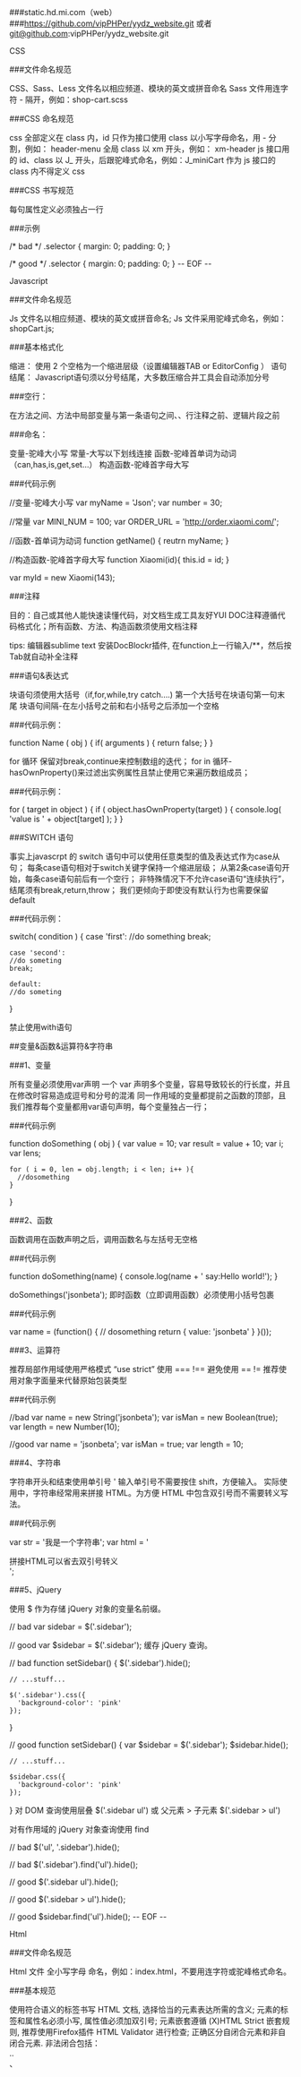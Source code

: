
###static.hd.mi.com（web）
###https://github.com/vipPHPer/yydz_website.git 或者 git@github.com:vipPHPer/yydz_website.git

CSS

###文件命名规范

CSS、Sass、Less 文件名以相应频道、模块的英文或拼音命名
Sass 文件用连字符 - 隔开，例如：shop-cart.scss

###CSS 命名规范

css 全部定义在 class 内，id 只作为接口使用
class 以小写字母命名，用 - 分割，例如： header-menu
全局 class 以 xm 开头，例如： xm-header
js 接口用的 id、class 以 J_ 开头，后跟驼峰式命名，例如：J_miniCart
作为 js 接口的 class 内不得定义 css

###CSS 书写规范

每句属性定义必须独占一行

###示例

/* bad */
.selector { margin: 0; padding: 0; }

/* good */
.selector {
    margin: 0;
    padding: 0;
}
-- EOF --

Javascript

###文件命名规范

Js 文件名以相应频道、模块的英文或拼音命名;
Js 文件采用驼峰式命名，例如：shopCart.js;

###基本格式化

缩进： 使用 2 个空格为一个缩进层级（设置编辑器TAB or EditorConfig ）
语句结尾： Javascript语句须以分号结尾，大多数压缩合并工具会自动添加分号

###空行：

在方法之间、方法中局部变量与第一条语句之间、、行注释之前、逻辑片段之前

###命名：

变量-驼峰大小写
常量-大写以下划线连接
函数-驼峰首单词为动词（can,has,is,get,set…）
构造函数-驼峰首字母大写

###代码示例

  //变量-驼峰大小写
  var myName = 'Json';
  var number = 30;

  //常量
  var MINI_NUM = 100;
  var ORDER_URL = 'http://order.xiaomi.com/';

  //函数-首单词为动词
  function getName() {
    reutrn myName;
  }

  //构造函数-驼峰首字母大写
  function Xiaomi(id){
    this.id = id;
  }

  var myId = new Xiaomi(143);

###注释

目的：自己或其他人能快速读懂代码，对文档生成工具友好YUI DOC注释遵循代码格式化；所有函数、方法、构造函数须使用文档注释

tips: 编辑器sublime text 安装DocBlockr插件, 在function上一行输入/**，然后按Tab就自动补全注释

###语句&表达式

块语句须使用大括号（if,for,while,try catch….)
第一个大括号在块语句第一句末尾
块语句间隔-在左小括号之前和右小括号之后添加一个空格

###代码示例：

  function Name ( obj ) {
    if( arguments ) {
      return false;
    }
  }

for 循环 保留对break,continue来控制数组的迭代；
for in 循环-hasOwnProperty()来过滤出实例属性且禁止使用它来遍历数组成员；

###代码示例：

  for ( target in object ) {
    if ( object.hasOwnProperty(target) ) {
      console.log( 'value is ' + object[target] );
    }
  }

###SWITCH 语句

事实上javascrpt 的 switch 语句中可以使用任意类型的值及表达式作为case从句；
每条case语句相对于switch关键字保持一个缩进层级；
从第2条case语句开始，每条case语句前后有一个空行；
非特殊情况下不允许case语句“连续执行”，结尾须有break,return,throw；
我们更倾向于即使没有默认行为也需要保留default

###代码示例：

  switch( condition ) {
    case 'first':
    //do something
    break;

    case 'second':
    //do someting
    break;

    default:
    //do someting
  }

禁止使用with语句

##变量&函数&运算符&字符串

###1、变量

所有变量必须使用var声明
一个 var 声明多个变量，容易导致较长的行长度，并且在修改时容易造成逗号和分号的混淆
同一作用域的变量都提前之函数的顶部，且我们推荐每个变量都用var语句声明，每个变量独占一行；

###代码示例

  function doSomething ( obj ) {
    var value = 10;
    var result = value + 10;
    var i;
    var lens;

    for ( i = 0, len = obj.length; i < len; i++ ){
      //dosomething
    }
  }

###2、函数

函数调用在函数声明之后，调用函数名与左括号无空格

###代码示例

  function doSomething(name) {
    console.log(name + ' say:Hello world!');
  }

  doSomethings('jsonbeta');
即时函数（立即调用函数）必须使用小括号包裹

###代码示例

  var name = (function() {
    // dosomething
    return {
      value: 'jsonbeta'
    }
  }());

###3、运算符

推荐局部作用域使用严格模式 “use strict”
使用 === !== 避免使用 == !=
推荐使用对象字面量来代替原始包装类型

###代码示例

  //bad
  var name = new String('jsonbeta');
  var isMan = new Boolean(true);
  var length = new Number(10);

  //good
  var name = 'jsonbeta';
  var isMan = true;
  var length = 10;

###4、字符串

字符串开头和结束使用单引号 '
输入单引号不需要按住 shift，方便输入。
实际使用中，字符串经常用来拼接 HTML。为方便 HTML 中包含双引号而不需要转义写法。

###代码示例

  var str = '我是一个字符串';
  var html = '<div class="cls">拼接HTML可以省去双引号转义</div>';

###5、jQuery

使用 $ 作为存储 jQuery 对象的变量名前缀。

  // bad
  var sidebar = $('.sidebar');

  // good
  var $sidebar = $('.sidebar');
  缓存 jQuery 查询。

  // bad
  function setSidebar() {
    $('.sidebar').hide();

    // ...stuff...

    $('.sidebar').css({
      'background-color': 'pink'
    });
  }

  // good
  function setSidebar() {
    var $sidebar = $('.sidebar');
    $sidebar.hide();

    // ...stuff...

    $sidebar.css({
      'background-color': 'pink'
    });
  }
对 DOM 查询使用层叠 $('.sidebar ul') 或 父元素 > 子元素 $('.sidebar > ul')

对有作用域的 jQuery 对象查询使用 find

  // bad
  $('ul', '.sidebar').hide();

  // bad
  $('.sidebar').find('ul').hide();

  // good
  $('.sidebar ul').hide();

  // good
  $('.sidebar > ul').hide();

  // good
  $sidebar.find('ul').hide();
-- EOF --

Html

###文件命名规范

Html 文件 全小写字母 命名，例如：index.html，不要用连字符或驼峰格式命名。

###基本规范

使用符合语义的标签书写 HTML 文档, 选择恰当的元素表达所需的含义;
元素的标签和属性名必须小写, 属性值必须加双引号;
元素嵌套遵循 (X)HTML Strict 嵌套规则, 推荐使用Firefox插件 HTML Validator 进行检查;
正确区分自闭合元素和非自闭合元素. 非法闭合包括：<br>..</br>、<script />、<iframe />, 非法闭合会导致页面嵌套错误问题;
通过给元素设置自定义属性来存放与 JavaScript 交互的数据, 属性名格式为 data-xx (例如：data-lazyload-url)
特殊字符需转义，如：> => &gt; ，具体参照 HTML特殊转义字符列表

###文档模板

DOCTYPE
页面文档类型统一使用HTML5 DOCTYPE. 代码如下：

<!doctype html>
编码

声明方法遵循HTML5的规范.

<meta charset="utf-8" />

###注释

建议对超过10行的页面模块进行注释, 以降低开发人员的嵌套成本和后期的维护成本. 例如：

<div class="header">
    ...
</div>
<!-- ###header END -->

<div class="footer">
    ...
</div>
<!-- footer END -->

##元素

###结构性元素

p 表示段落. 只能包含内联元素, 不能包含块级元素;
div 本身无特殊含义, 可用于布局. 几乎可以包含任何元素;
br 表示换行符;
hr 表示水平分割线;
h1-h6 表示标题. 其中 h1 用于表示当前页面最重要的内容的标题;
blockquote 表示引用, 可以包含多个段落. 请勿纯粹为了缩进而使用 blockquote, 大部分浏览器默认将 blockquote 渲染为带有左右缩进;
pre 表示一段格式化好的文本;

###头部元素

title 每个页面必须有且仅有一个 title 元素;
base 可用场景：首页、频道等大部分链接都为新窗口打开的页面;
link 用于引入css资源时, 可省去 media(默认为all) 和 type(默认为text/css) 属性;
style type 默认为 text/css, 可以省去;
script type 属性可以省去; 不赞成使用lang属性; 不要使用古老的<!– //–>这种hack脚本, 它用于阻止第一代浏览器(Netscape 1和Mosaic)将脚本显示成文字;
noscript 在用户代理不支持 JavaScript 的情况下提供说明;

###文本元素

a 在href属性时表示链接, 无href属性但有 name 属性表示锚点;
em,strong em 表示句意强调, 加与不加会引起语义变化, 可用于表示不同的心情或语调; strong 表示重要性强调, 可用于局部或全局, strong强调的是重要性, 不会改变句意;
abbr 表示缩写;
sub,sup 主要用于数学和化学公式, sup还可用于脚注;
span 本身无特殊含义;
ins,del 分别表示从文档中增加(插入)和删除

###媒体元素

img 请勿将img元素作为定位布局的工具, 不要用他显示空白图片; 必要时给 img 元素增加alt属性
object 可以用来插入Flash

###列表元素

dl 表示关联列表, dd是对dt的解释; dt和dd的对应关系比较随意：一个dt对应多个dd、多个dt对应一个dd、多个dt对应多个dd, 都合法; 可用于名词/单词解释、日程列表、站点目录;
ul 表示无序列表;
ol 表示有序列表, 可用于排行榜等;
li 表示列表项, 必须是ul/ol的子元素;

###表单元素

推荐使用 button 代替 input, 但必须声明 type;
推荐使用 fieldset, legend 组织表单;
表单元素的 name 不能设定为 action, enctype, method, novalidate, target, submit 会导致表单提交混乱;
-- EOF --
